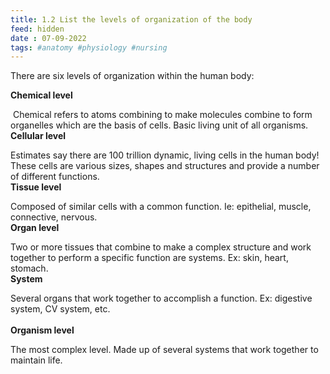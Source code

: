 ```yaml
---
title: 1.2 List the levels of organization of the body
feed: hidden
date : 07-09-2022
tags: #anatomy #physiology #nursing
---
```


There are six levels of organization within the human body:

**Chemical level**
  
 Chemical refers to atoms combining to make molecules combine to form organelles which are the basis of cells. Basic living unit of all organisms.
 <br>
**Cellular level**
  
Estimates say there are 100 trillion dynamic, living cells in the human body! These cells are various sizes, shapes and structures and provide a number of different functions.
  <br>
**Tissue level**
  
  Composed of similar cells with a common function. Ie: epithelial, muscle, connective, nervous.
  <br>
**Organ level**
  
  Two or more tissues that combine to make a complex structure and work together to perform a specific function are systems. Ex: skin, heart, stomach.
  <br>
**System**
  
Several organs that work together to accomplish a function. Ex: digestive system, CV system, etc.  
  <br>
**Organism level**

The most complex level. Made up of several systems that work together to maintain life.